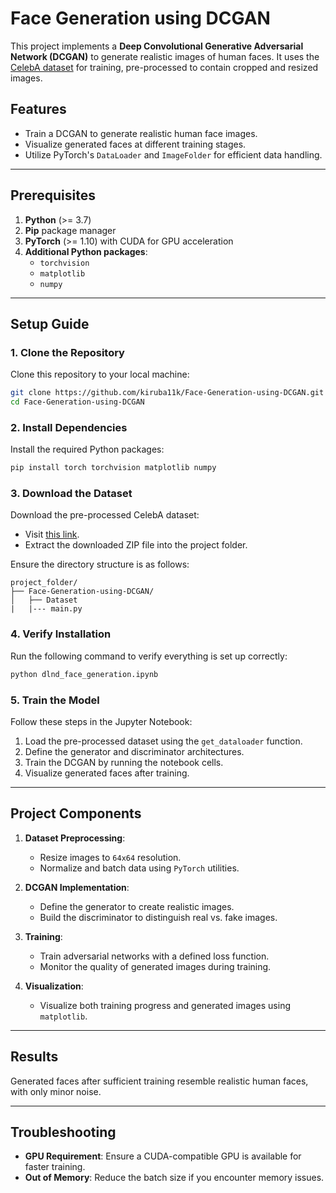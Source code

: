 # Face Generation using DCGAN

This project implements a **Deep Convolutional Generative Adversarial Network (DCGAN)** to generate realistic images of human faces. It uses the [CelebA dataset](http://mmlab.ie.cuhk.edu.hk/projects/CelebA.html) for training, pre-processed to contain cropped and resized images.

## Features
- Train a DCGAN to generate realistic human face images.
- Visualize generated faces at different training stages.
- Utilize PyTorch's `DataLoader` and `ImageFolder` for efficient data handling.

---

## Prerequisites
1. **Python** (>= 3.7)
2. **Pip** package manager
3. **PyTorch** (>= 1.10) with CUDA for GPU acceleration
4. **Additional Python packages**:
   - `torchvision`
   - `matplotlib`
   - `numpy`

---

## Setup Guide

### 1. Clone the Repository
Clone this repository to your local machine:
```bash
git clone https://github.com/kiruba11k/Face-Generation-using-DCGAN.git
cd Face-Generation-using-DCGAN
```

### 2. Install Dependencies
Install the required Python packages:
```bash
pip install torch torchvision matplotlib numpy
```

### 3. Download the Dataset
Download the pre-processed CelebA dataset:
- Visit [this link](https://s3.amazonaws.com/video.udacity-data.com/topher/2018/November/5be7eb6f_processed-celeba-small/processed-celeba-small.zip).
- Extract the downloaded ZIP file into the project folder.

Ensure the directory structure is as follows:
```
project_folder/
├── Face-Generation-using-DCGAN/
│   ├── Dataset
|   |--- main.py

```

### 4. Verify Installation
Run the following command to verify everything is set up correctly:
```bash
python dlnd_face_generation.ipynb
```

### 5. Train the Model
Follow these steps in the Jupyter Notebook:
1. Load the pre-processed dataset using the `get_dataloader` function.
2. Define the generator and discriminator architectures.
3. Train the DCGAN by running the notebook cells.
4. Visualize generated faces after training.

---

## Project Components
1. **Dataset Preprocessing**:
   - Resize images to `64x64` resolution.
   - Normalize and batch data using `PyTorch` utilities.

2. **DCGAN Implementation**:
   - Define the generator to create realistic images.
   - Build the discriminator to distinguish real vs. fake images.

3. **Training**:
   - Train adversarial networks with a defined loss function.
   - Monitor the quality of generated images during training.

4. **Visualization**:
   - Visualize both training progress and generated images using `matplotlib`.

---

## Results
Generated faces after sufficient training resemble realistic human faces, with only minor noise.

---

## Troubleshooting
- **GPU Requirement**: Ensure a CUDA-compatible GPU is available for faster training.
- **Out of Memory**: Reduce the batch size if you encounter memory issues.
